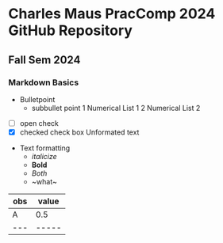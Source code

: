 # Charles Maus PracComp 2024 GitHub Repository
## Fall Sem 2024
### Markdown Basics

- Bulletpoint
	- subbullet point
1 Numerical List 1
2 Numerical List 2 
-[ ] open check
-[x] checked check box
Unformated text

- Text formatting 
	- _italicize_
	- __Bold__
	- _*Both*_
	- ~what~

| obs | value |
| --- | ----- |
| A   | 0.5   |
| --- | ----- | 



